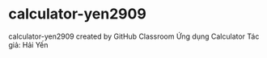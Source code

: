# calculator-yen2909
calculator-yen2909 created by GitHub Classroom
Ứng dụng Calculator
Tác giả: Hải Yến
